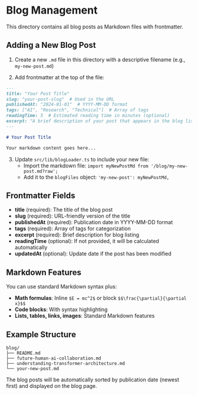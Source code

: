 # Blog Management

This directory contains all blog posts as Markdown files with frontmatter.

## Adding a New Blog Post

1. Create a new `.md` file in this directory with a descriptive filename (e.g., `my-new-post.md`)

2. Add frontmatter at the top of the file:

```markdown
---
title: "Your Post Title"
slug: "your-post-slug"  # Used in the URL
publishedAt: "2024-01-01"  # YYYY-MM-DD format
tags: ["AI", "Research", "Technical"]  # Array of tags
readingTime: 5  # Estimated reading time in minutes (optional)
excerpt: "A brief description of your post that appears in the blog listing."
---

# Your Post Title

Your markdown content goes here...
```

3. Update `src/lib/blogLoader.ts` to include your new file:
   - Import the markdown file: `import myNewPostMd from '/blog/my-new-post.md?raw';`
   - Add it to the `blogFiles` object: `'my-new-post': myNewPostMd,`

## Frontmatter Fields

- **title** (required): The title of the blog post
- **slug** (required): URL-friendly version of the title
- **publishedAt** (required): Publication date in YYYY-MM-DD format
- **tags** (required): Array of tags for categorization
- **excerpt** (required): Brief description for blog listing
- **readingTime** (optional): If not provided, it will be calculated automatically
- **updatedAt** (optional): Update date if the post has been modified

## Markdown Features

You can use standard Markdown syntax plus:

- **Math formulas**: Inline `$E = mc^2$` or block `$$\frac{\partial}{\partial x}$$`
- **Code blocks**: With syntax highlighting
- **Lists, tables, links, images**: Standard Markdown features

## Example Structure

```
blog/
├── README.md
├── future-human-ai-collaboration.md
├── understanding-transformer-architecture.md
└── your-new-post.md
```

The blog posts will be automatically sorted by publication date (newest first) and displayed on the blog page.